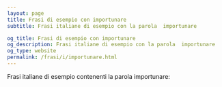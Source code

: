 ```yaml
---
layout: page
title: Frasi di esempio con importunare 
subtitle: Frasi italiane di esempio con la parola  importunare

og_title: Frasi di esempio con importunare 
og_description: Frasi italiane di esempio con la parola  importunare
og_type: website
permalink: /frasi/i/importunare.html
---
```


Frasi italiane di esempio contenenti la parola importunare:


